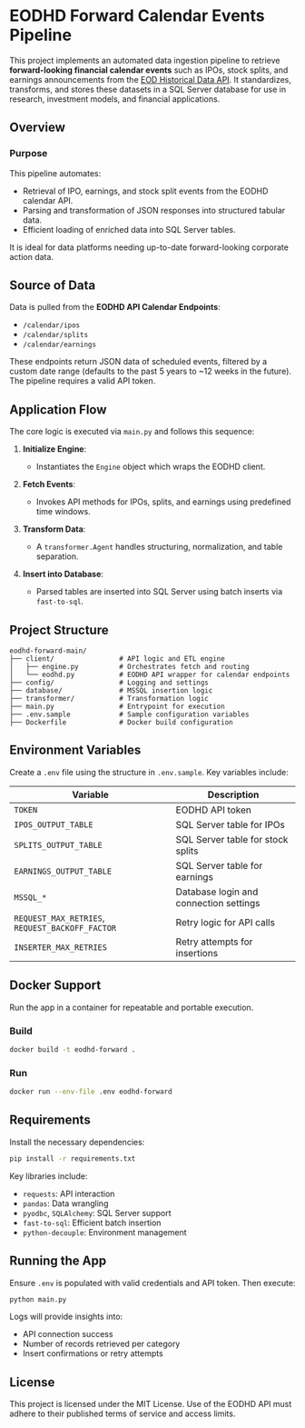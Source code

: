 # EODHD Forward Calendar Events Pipeline

This project implements an automated data ingestion pipeline to retrieve **forward-looking financial calendar events** such as IPOs, stock splits, and earnings announcements from the [EOD Historical Data API](https://eodhistoricaldata.com). It standardizes, transforms, and stores these datasets in a SQL Server database for use in research, investment models, and financial applications.

## Overview

### Purpose

This pipeline automates:
- Retrieval of IPO, earnings, and stock split events from the EODHD calendar API.
- Parsing and transformation of JSON responses into structured tabular data.
- Efficient loading of enriched data into SQL Server tables.

It is ideal for data platforms needing up-to-date forward-looking corporate action data.

## Source of Data

Data is pulled from the **EODHD API Calendar Endpoints**:

- `/calendar/ipos`
- `/calendar/splits`
- `/calendar/earnings`

These endpoints return JSON data of scheduled events, filtered by a custom date range (defaults to the past 5 years to ~12 weeks in the future). The pipeline requires a valid API token.

## Application Flow

The core logic is executed via `main.py` and follows this sequence:

1. **Initialize Engine**:
   - Instantiates the `Engine` object which wraps the EODHD client.

2. **Fetch Events**:
   - Invokes API methods for IPOs, splits, and earnings using predefined time windows.

3. **Transform Data**:
   - A `transformer.Agent` handles structuring, normalization, and table separation.

4. **Insert into Database**:
   - Parsed tables are inserted into SQL Server using batch inserts via `fast-to-sql`.

## Project Structure

```
eodhd-forward-main/
├── client/                # API logic and ETL engine
│   ├── engine.py          # Orchestrates fetch and routing
│   └── eodhd.py           # EODHD API wrapper for calendar endpoints
├── config/                # Logging and settings
├── database/              # MSSQL insertion logic
├── transformer/           # Transformation logic
├── main.py                # Entrypoint for execution
├── .env.sample            # Sample configuration variables
├── Dockerfile             # Docker build configuration
```

## Environment Variables

Create a `.env` file using the structure in `.env.sample`. Key variables include:

| Variable | Description |
|----------|-------------|
| `TOKEN` | EODHD API token |
| `IPOS_OUTPUT_TABLE` | SQL Server table for IPOs |
| `SPLITS_OUTPUT_TABLE` | SQL Server table for stock splits |
| `EARNINGS_OUTPUT_TABLE` | SQL Server table for earnings |
| `MSSQL_*` | Database login and connection settings |
| `REQUEST_MAX_RETRIES`, `REQUEST_BACKOFF_FACTOR` | Retry logic for API calls |
| `INSERTER_MAX_RETRIES` | Retry attempts for insertions |

## Docker Support

Run the app in a container for repeatable and portable execution.

### Build
```bash
docker build -t eodhd-forward .
```

### Run
```bash
docker run --env-file .env eodhd-forward
```

## Requirements

Install the necessary dependencies:

```bash
pip install -r requirements.txt
```

Key libraries include:
- `requests`: API interaction
- `pandas`: Data wrangling
- `pyodbc`, `SQLAlchemy`: SQL Server support
- `fast-to-sql`: Efficient batch insertion
- `python-decouple`: Environment management

## Running the App

Ensure `.env` is populated with valid credentials and API token. Then execute:

```bash
python main.py
```

Logs will provide insights into:
- API connection success
- Number of records retrieved per category
- Insert confirmations or retry attempts

## License

This project is licensed under the MIT License. Use of the EODHD API must adhere to their published terms of service and access limits.
